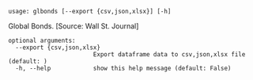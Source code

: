 ```
usage: glbonds [--export {csv,json,xlsx}] [-h]
```

Global Bonds. [Source: Wall St. Journal]

```
optional arguments:
  --export {csv,json,xlsx}
                        Export dataframe data to csv,json,xlsx file (default: )
  -h, --help            show this help message (default: False)
```
